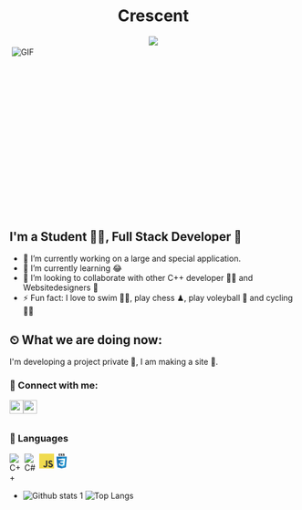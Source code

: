 <h1 align="center">Crescent</h1>

<div align="center">
    <a href="https://discord.com/users/329958935647879168" title="Discord Account"><img src="https://lanyard-profile-readme.vercel.app/api/329958935647879168"></a>
</div>



<img align="right" alt="GIF" src="https://github.com/abhisheknaiidu/abhisheknaiidu/blob/master/code.gif?raw=true" width="500" height="320" />

## I'm a Student 👨‍🎓, Full Stack Developer 🚀
- 🔭 I’m currently working on a large and special application.
- 🌱 I’m currently learning 😂
- 👯 I’m looking to collaborate with other C++ developer 👩‍💻 and Websitedesigners 🎨
- ⚡ Fun fact: I love to swim 🏊‍♀️, play chess ♟, play voleyball 🏐 and cycling 🚴‍♀️


## ⏲ What we are doing now:
I'm developing a project private 🚀, I am making a  site 📃.


### 📩 Connect with me:
[<img align="left" height="24" width="24" src="https://cdn.jsdelivr.net/npm/simple-icons@v4/icons/instagram.svg" />][instagram]
[<img align="left" height="24" width="24" src="https://cdn.jsdelivr.net/npm/simple-icons@v4/icons/gmail.svg" />][gmail]

<br />


[instagram]: https://www.instagram.com/HilalDownD
[gmail]: mailto:hilallinux@gmail.com





<br />


### 🔧 Languages



[<img align="left" alt="C++" width="26px" src="https://camo.githubusercontent.com/efd96dbe821038ffbe57498edb9fa8a5593216f9a0e65bbab6240927289e5f2e/68747470733a2f2f692e68697a6c69726573696d2e636f6d2f736b787a796a6c2e706e67" />][cpp]

[<img align="left" alt="C#" width="26px" src="https://camo.githubusercontent.com/e81239a14497f7af9f486954dd81161f5319e69bd2c6502f11d32bc60fa8e3aa/68747470733a2f2f692e68697a6c69726573696d2e636f6d2f63393536746a362e706e67 " />][csharp]

[<img align="left" alt="Javascript" width="26px" src="https://raw.githubusercontent.com/github/explore/80688e429a7d4ef2fca1e82350fe8e3517d3494d/topics/javascript/javascript.png" />][js]

[<img align="left" alt="Css" width="26px"
src="https://raw.githubusercontent.com/github/explore/80688e429a7d4ef2fca1e82350fe8e3517d3494d/topics/css/css.png" />][css]



<br />


[vsc]: https://code.visualstudio.com/
[cpp]: https://docs.microsoft.com/tr-tr/visualstudio/install/install-visual-studio?view=vs-2022/
[csharp]: https://docs.microsoft.com/tr-tr/visualstudio/install/install-visual-studio?view=vs-2022/
[js]: https://nodejs.org/tr/download/current/
[css]: https://code.visualstudio.com/



<br />
<br />


- ![Github stats 1](https://github-readme-stats.vercel.app/api?username=HilalDeveloper&show_icons=true&theme=radical)
![Top Langs](https://github-readme-stats.vercel.app/api/top-langs/?username=HilalDeveloper&theme=tokyonight)




